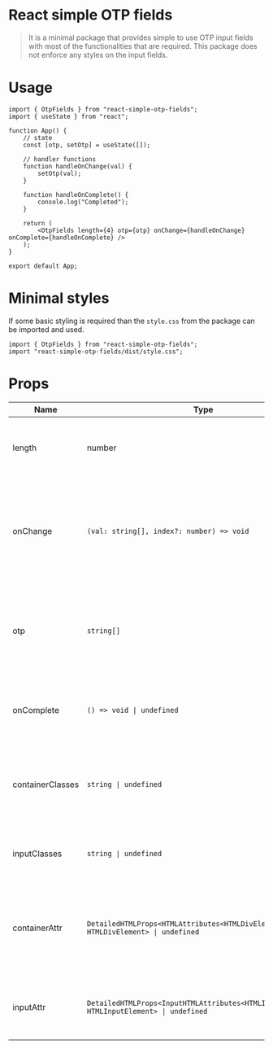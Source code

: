 # React simple OTP fields

> It is a minimal package that provides simple to use OTP input fields with most of the functionalities that are required. This package does not enforce any styles on the input fields.

# Usage

```tsx
import { OtpFields } from "react-simple-otp-fields";
import { useState } from "react";

function App() {
    // state
    const [otp, setOtp] = useState([]);

    // handler functions
    function handleOnChange(val) {
        setOtp(val);
    }

    function handleOnComplete() {
        console.log("Completed");
    }

    return (
        <OtpFields length={4} otp={otp} onChange={handleOnChange} onComplete={handleOnComplete} />
    );
}

export default App;
```

# Minimal styles

If some basic styling is required than the `style.css` from the package can be imported and used.

```tsx
import { OtpFields } from "react-simple-otp-fields";
import "react-simple-otp-fields/dist/style.css";
```

# Props

| Name             | Type                                                                                      | Description                                                                            |
| ---------------- | ----------------------------------------------------------------------------------------- | -------------------------------------------------------------------------------------- |
| length           | number                                                                                    | The number of input fields required, `default = 1`.                                    |
| onChange         | `(val: string[], index?: number) => void`                                                 | Executes on every keystroke. Provides the updated OTP and an optional index number.    |
| otp              | `string[]`                                                                                | The state variable passed onto the component props that wil reflect the latest change. |
| onComplete       | `() => void \| undefined`                                                                 | Executes when passed, after all the input fields are filled.                           |
| containerClasses | `string \| undefined`                                                                     | css classnames applied to the enclosing container of the input fields.                 |
| inputClasses     | `string \| undefined`                                                                     | css classnames applied to each of the input fields.                                    |
| containerAttr    | `DetailedHTMLProps<HTMLAttributes<HTMLDivElement>,  HTMLDivElement> \| undefined`         | gives access to all the attributes for the enclosing container of the input fields.    |
| inputAttr        | `DetailedHTMLProps<InputHTMLAttributes<HTMLInputElement>, HTMLInputElement> \| undefined` | gives access to all the attributes of a input field                                    |
